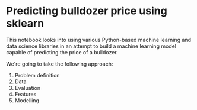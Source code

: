 # Predicting bulldozer price using sklearn
This notebook looks into using various Python-based machine learning and data science libraries in an attempt to build a machine learning model capable of predicting the price of a bulldozer.

We're going to take the following approach:

1. Problem definition
2. Data
3. Evaluation
4. Features
5. Modelling
